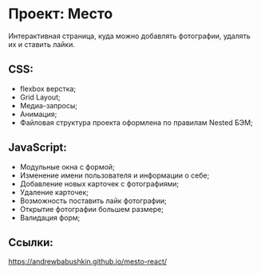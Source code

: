 # Проект: Место

Интерактивная страница, куда можно добавлять фотографии, удалять их и ставить лайки.

## CSS:

- flexbox верстка;
- Grid Layout;
- Медиа-запросы;
- Анимация;
- Файловая структура проекта оформлена по правилам Nested БЭМ;

## JavaScript:

- Модульные окна с формой;
- Изменение имени пользователя и информации о себе;
- Добавление новых карточек с фотографиями;
- Удаление карточек;
- Возможность поставить лайк фотографии;
- Открытие фотографии большем размере;
- Валидация форм;

## Ссылки:

https://andrewbabushkin.github.io/mesto-react/
